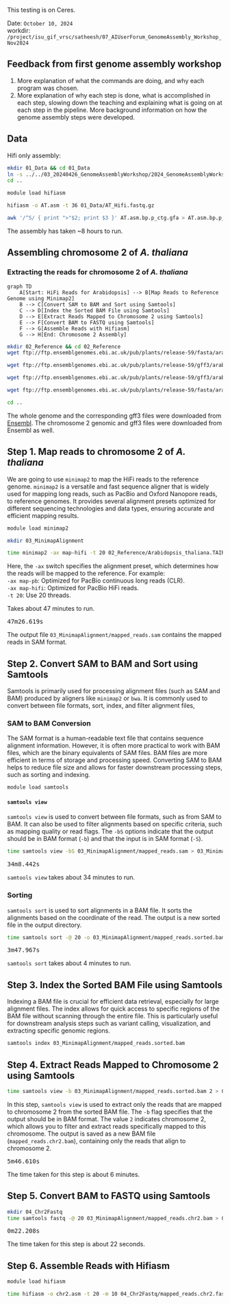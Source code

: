 This testing is on Ceres.

Date: `October 10, 2024`  
workdir: `/project/isu_gif_vrsc/satheesh/07_AIUserForum_GenomeAssembly_Workshop_Nov2024`

## Feedback from first genome assembly workshop

1. More explanation of what the commands are doing, and why each program was chosen.
2. More explanation of why each step is done, what is accomplished in each step, slowing down the teaching and explaining what is going on at each step in the pipeline. More background information on how the genome assembly steps were developed.

## Data

Hifi only assembly:

```bash
mkdir 01_Data && cd 01_Data
ln -s ../../03_20240426_GenomeAssemblyWorkshop/2024_GenomeAssemblyWorkshop_Athaliana/data_to_share/AT_Hifi.fastq.gz
cd ..
```

```bash
module load hifiasm

hifiasm -o AT.asm -t 36 01_Data/AT_Hifi.fastq.gz

awk '/^S/ { print ">"$2; print $3 }' AT.asm.bp.p_ctg.gfa > AT.asm.bp.p_ctg.fa
```

The assembly has taken ~8 hours to run.

## Assembling chromosome 2 of _A. thaliana_

### Extracting the reads for chromosome 2 of _A. thaliana_

```mermaid
graph TD
    A[Start: HiFi Reads for Arabidopsis] --> B[Map Reads to Reference Genome using Minimap2]
    B --> C[Convert SAM to BAM and Sort using Samtools]
    C --> D[Index the Sorted BAM File using Samtools]
    D --> E[Extract Reads Mapped to Chromosome 2 using Samtools]
    E --> F[Convert BAM to FASTQ using Samtools]
    F --> G[Assemble Reads with Hifiasm]
    G --> H[End: Chromosome 2 Assembly]
```

```bash
mkdir 02_Reference && cd 02_Reference
wget ftp://ftp.ensemblgenomes.ebi.ac.uk/pub/plants/release-59/fasta/arabidopsis_thaliana/dna/Arabidopsis_thaliana.TAIR10.dna.toplevel.fa.gz

wget ftp://ftp.ensemblgenomes.ebi.ac.uk/pub/plants/release-59/gff3/arabidopsis_thaliana/Arabidopsis_thaliana.TAIR10.59.gff3.gz

wget ftp://ftp.ensemblgenomes.ebi.ac.uk/pub/plants/release-59/gff3/arabidopsis_thaliana/Arabidopsis_thaliana.TAIR10.59.chromosome.2.gff3.gz

wget ftp://ftp.ensemblgenomes.ebi.ac.uk/pub/plants/release-59/fasta/arabidopsis_thaliana/dna/Arabidopsis_thaliana.TAIR10.dna.chromosome.2.fa.gz

cd ..
```

The whole genome and the corresponding gff3 files were downloaded from [Ensembl](https://plants.ensembl.org/Arabidopsis_thaliana/Info/Index). The chromosome 2 genomic and gff3 files were downloaded from Ensembl as well.

## Step 1. Map reads to chromosome 2 of _A. thaliana_

We are going to use `minimap2` to map the HiFi reads to the reference genome. `minimap2` is a versatile and fast sequence aligner that is widely used for mapping long reads, such as PacBio and Oxford Nanopore reads, to reference genomes. It provides several alignment presets optimized for different sequencing technologies and data types, ensuring accurate and efficient mapping results.

```bash
module load minimap2

mkdir 03_MinimapAlignment

time minimap2 -ax map-hifi -t 20 02_Reference/Arabidopsis_thaliana.TAIR10.dna.toplevel.fa.gz 01_Data/AT_Hifi.fastq.gz > 03_MinimapAlignment/mapped_reads.sam
```

Here, the `-ax` switch specifies the alignment preset, which determines how the reads will be mapped to the reference. For example:  
`-ax map-pb`: Optimized for PacBio continuous long reads (CLR).  
`-ax map-hifi`: Optimized for PacBio HiFi reads.  
`-t 20`: Use 20 threads.

Takes about 47 minutes to run.

<pre>47m26.619s</pre>

The output file `03_MinimapAlignment/mapped_reads.sam` contains the mapped reads in SAM format.

## Step 2. Convert SAM to BAM and Sort using Samtools

Samtools is primarily used for processing alignment files (such as SAM and BAM) produced by aligners like `minimap2` or `bwa`. It is commonly used to convert between file formats, sort, index, and filter alignment files,

### SAM to BAM Conversion

The SAM format is a human-readable text file that contains sequence alignment information. However, it is often more practical to work with BAM files, which are the binary equivalents of SAM files. BAM files are more efficient in terms of storage and processing speed. Converting SAM to BAM helps to reduce file size and allows for faster downstream processing steps, such as sorting and indexing.

```bash
module load samtools
```

#### `samtools view`

`samtools view` is used to convert between file formats, such as from SAM to BAM. It can also be used to filter alignments based on specific criteria, such as mapping quality or read flags. The `-bS` options indicate that the output should be in BAM format (`-b`) and that the input is in SAM format (`-S`).

```bash
time samtools view -bS 03_MinimapAlignment/mapped_reads.sam > 03_MinimapAlignment/mapped_reads.bam
```

<pre>
34m8.442s
</pre>

`samtools view` takes about 34 minutes to run.

### Sorting

`samtools sort` is used to sort alignments in a BAM file. It sorts the alignments based on the coordinate of the read. The output is a new sorted file in the output directory.

```bash
time samtools sort -@ 20 -o 03_MinimapAlignment/mapped_reads.sorted.bam 03_MinimapAlignment/mapped_reads.bam
```

<pre>
3m47.967s
</pre>

`samtools sort` takes about 4 minutes to run.

## Step 3. Index the Sorted BAM File using Samtools

Indexing a BAM file is crucial for efficient data retrieval, especially for large alignment files. The index allows for quick access to specific regions of the BAM file without scanning through the entire file. This is particularly useful for downstream analysis steps such as variant calling, visualization, and extracting specific genomic regions.

```bash
samtools index 03_MinimapAlignment/mapped_reads.sorted.bam
```

## Step 4. Extract Reads Mapped to Chromosome 2 using Samtools

```bash
time samtools view -b 03_MinimapAlignment/mapped_reads.sorted.bam 2 > 03_MinimapAlignment/mapped_reads.chr2.bam
```

In this step, `samtools view` is used to extract only the reads that are mapped to chromosome 2 from the sorted BAM file. The `-b` flag specifies that the output should be in BAM format. The value `2` indicates chromosome 2, which allows you to filter and extract reads specifically mapped to this chromosome. The output is saved as a new BAM file (`mapped_reads.chr2.bam`), containing only the reads that align to chromosome 2.

<pre>
5m46.610s
</pre>

The time taken for this step is about 6 minutes.

## Step 5. Convert BAM to FASTQ using Samtools

```bash
mkdir 04_Chr2Fastq
time samtools fastq -@ 20 03_MinimapAlignment/mapped_reads.chr2.bam > 04_Chr2Fastq/mapped_reads.chr2.fastq
```

<pre>
0m22.208s
</pre>

The time taken for this step is about 22 seconds.

## Step 6. Assemble Reads with Hifiasm

```bash
module load hifiasm

time hifiasm -o chr2.asm -t 20 -m 10 04_Chr2Fastq/mapped_reads.chr2.fastq
```